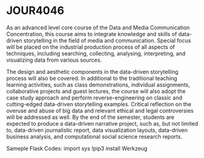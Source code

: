 # JOUR4046
As an advanced level core course of the Data and Media Communication Concentration, this course aims to integrate knowledge and skills of data-driven storytelling in the field of media and communication.  Special focus will be placed on the industrial production process of all aspects of techniques, including searching, collecting, analysing, interpreting, and visualizing data from various sources.  

The design and aesthetic components in the data-driven storytelling process will also be covered.  In additional to the traditional teaching learning activities, such as class demonstrations, individual assignments, collaborative projects and guest lectures, the course will also adopt the case study approach and perform reverse-engineering on classic and cutting-edged data-driven storytelling examples.  Critical reflection on the overuse and abuse of big data and relevant ethical and legal controversies will be addressed as well.  By the end of the semester, students are expected to produce a data-driven narrative project, such as, but not limited to, data-driven journalistic report, data visualization layouts, data-driven business analysis, and computational social science research reports.

Sameple Flask Codes:
import sys
!pip3 install Werkzeug
